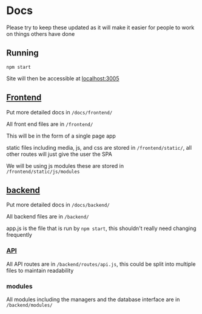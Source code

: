 # Docs

Please try to keep these updated as it will make it easier for people to work on things others have done

## Running
`npm start`

Site will then be accessible at [localhost:3005](http://localhost:3005)

## [Frontend](frontend/frontend.md)
Put more detailed docs in `/docs/frontend/`

All front end files are in `/frontend/`

This will be in the form of a single page app

static files including media, js, and css are stored in `/frontend/static/`, all other routes will just give the user the SPA

We will be using js modules these are stored in `/frontend/static/js/modules`


## [backend](backend/backend.md)
Put more detailed docs in `/docs/backend/`

All backend files are in `/backend/`

app.js is the file that is run by `npm start`, this shouldn't really need changing frequently

### [API](backend/api.md)
All API routes are in `/backend/routes/api.js`, this could be split into multiple files to maintain readability

### modules

All modules including the managers and the database interface are in `/backend/modules/`

